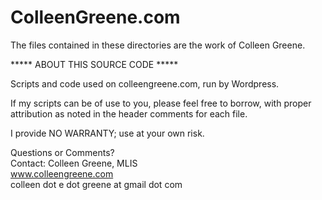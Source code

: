 ColleenGreene.com
=============

The files contained in these directories are the work of Colleen Greene.

***** ABOUT THIS SOURCE CODE *****

Scripts and code used on colleengreene.com, run by Wordpress.

If my scripts can be of use to you, please feel free to borrow, with proper attribution as noted in the header comments for each file.

I provide NO WARRANTY; use at your own risk.


Questions or Comments?<br />
Contact: Colleen Greene, MLIS<br />
www.colleengreene.com<br />
colleen dot e dot greene at gmail dot com
